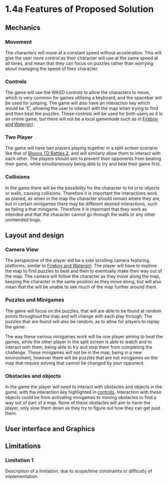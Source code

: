 # 1.4a Features of Proposed Solution

## Mechanics

### Movement

The characters will move at a constant speed without acceleration. This will give the user more control as their character will use at the same speed at all times, and mean that they can focus on puzzles rather than worrying about managing the speed of their character.

### Controls

The game will use the WASD controls to allow the characters to move, which is very common for games utilising a keyboard, and the spacebar will be used for jumping. The game will also have an interaction key which would be 'E', allowing the user to interact with the map when trying to find and then beat the puzzles. These controls will be used for both users as it is an online game, but there will not be a local gamemode such as in [Fireboy and Watergirl](1.3-research-the-problem.md#features-i-will-include-1).

### Two Player

The game will have two players playing together in a split screen scenario like that of [Bloons TD Battles 2](1.3-research-the-problem.md#overview), and will similarly allow them to interact with each other. The players should aim to prevent their opponents from beating their game, while simultaneously being able to try and beat their game first.

### Collisions&#x20;

In the game there will be the possibility for the character to hit in to objects or walls, causing collisions. Therefore it is important the interactions work as planed, as when in the map the character should remain where they are, but in certain minigames there may be different desired interactions, such as failing a that minigame. Therefore it is important that they work as intended and that the character cannot go through the walls or any other unintended bugs.

## Layout and design

### Camera View

The perspective of the player will be a side scrolling camera featuring platforms, similar to [Fireboy and Watergirl](1.3-research-the-problem.md#overview-1). The player will have to explore the map to find puzzles to beat and then to eventually make their way out of the map. The camera will follow the character as they move along the map, keeping the character in the same position as they move along, but will also mean that the will be unable to see much of the map further around them.

### Puzzles and Minigames

The game will focus on the puzzles, that will are able to be found at random points throughout the map and will change with each play through. The puzzles that are found will also be random, as to allow for players to replay the game.

The way these various minigames work will be one player aiming to beat the games, while the other player in the split screen is able to watch and to interact with them, being able to try and stop them from completing the challenge. These minigames will not be in the map, being in a new environment, however there will be puzzles that are not minigames on the map that require solving that cannot be changed by your opponent.

### Obstacles and objects

In the game the player will need to interact with obstacles and objects in the game, with the interaction key highlighted in [controls](1.4a-features-of-the-proposed-solution.md#controls). Interaction with these objects could be from activating minigames to moving obstacles to find a way out of part of a map. None of these obstacles will aim to harm the player, only slow them down as they try to figure out how they can get past them.

## User interface and Graphics

## Limitations

### Limitation 1

Description of a limitation, due to scope/time constraints or difficulty of implementation.
